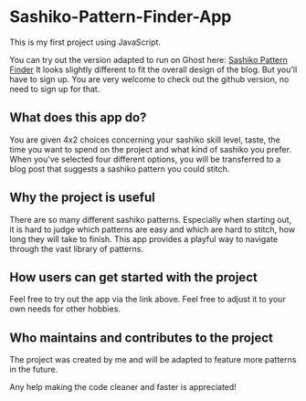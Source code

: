 # Sashiko-Pattern-Finder-App
This is my first project using JavaScript.

You can try out the version adapted to run on Ghost here: [Sashiko Pattern Finder](https://www.stitchesontherun.com/which-sashiko-pattern-is-the-perfect-match-for-you/)
It looks slightly different to fit the overall design of the blog. But you'll have to sign up. You are very welcome to check out the github version, no need to sign up for that.

## What does this app do?
You are given 4x2 choices concerning your sashiko skill level, taste, the time you want to spend on the project and what kind of sashiko you prefer.
When you've selected four different options, you will be transferred to a blog post that suggests a sashiko pattern you could stitch.

## Why the project is useful
There are so many different sashiko patterns. Especially when starting out, it is hard to judge which patterns are easy and which are hard to stitch, how long they will take to finish.
This app provides a playful way to navigate through the vast library of patterns.

## How users can get started with the project
Feel free to try out the app via the link above. Feel free to adjust it to your own needs for other hobbies.

## Who maintains and contributes to the project
The project was created by me and will be adapted to feature more patterns in the future.

Any help making the code cleaner and faster is appreciated!
